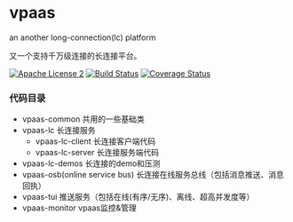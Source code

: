 # vpaas
an another long-connection(lc) platform

又一个支持千万级连接的长连接平台。

[![Apache License 2](https://img.shields.io/badge/license-ASF2-blue.svg)](https://www.apache.org/licenses/LICENSE-2.0.txt)
[![Build Status](https://travis-ci.com/knightliao/vpaas.svg?branch=main)](https://travis-ci.com/knightliao/Vpaas) 
[![Coverage Status](https://coveralls.io/repos/github/knightliao/vpaas/badge.svg)](https://coveralls.io/github/knightliao/vpaas)

### 代码目录

- vpaas-common        共用的一些基础类
- vpaas-lc            长连接服务
    - vpaas-lc-client 长连接客户端代码
    - vpaas-lc-server 长连接服务端代码
- vpaas-lc-demos      长连接的demo和压测
- vpaas-osb(online service bus) 长连接在线服务总线（包括消息推送、消息回执）
- vpaas-tui                     推送服务（包括在线(有序/无序)、离线、超高并发度等）
- vpaas-monitor                 vpaas监控&管理

